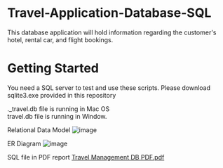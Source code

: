 # Travel-Application-Database-SQL

This database application will hold information regarding the customer's hotel, rental car, and flight bookings.

# Getting Started

You need a SQL server to test and use these scripts.
Please download sqlite3.exe provided in this repository

._travel.db file is running in Mac OS <br />
travel.db file is running in Window. 

Relational Data Model
![image](https://user-images.githubusercontent.com/90677197/209744255-22f0df6a-29ac-4cd5-ac09-d85b33518e4c.png)

ER Diagram 
![image](https://user-images.githubusercontent.com/90677197/209744198-18181080-ef16-4d29-a72a-22e281247028.png)

SQL file in PDF report 
[Travel Management DB PDF.pdf](https://github.com/SnaraC/Travel-Application-Database-SQL/files/10311582/Travel.Management.DB.PDF.pdf)
